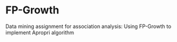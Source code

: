 # FP-Growth
Data mining assignment for association analysis: Using FP-Growth to implement Apropri algorithm

